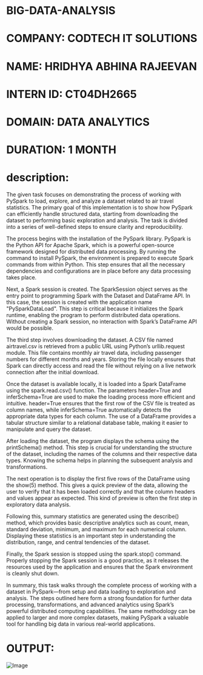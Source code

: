 # BIG-DATA-ANALYSIS
# COMPANY: CODTECH IT SOLUTIONS
# NAME: HRIDHYA ABHINA RAJEEVAN
# INTERN ID: CT04DH2665
# DOMAIN: DATA ANALYTICS
# DURATION: 1 MONTH
# description: 
The given task focuses on demonstrating the process of working with PySpark to load, explore, and analyze a dataset related to air travel statistics. The primary goal of this implementation is to show how PySpark can efficiently handle structured data, starting from downloading the dataset to performing basic exploration and analysis. The task is divided into a series of well-defined steps to ensure clarity and reproducibility.

The process begins with the installation of the PySpark library. PySpark is the Python API for Apache Spark, which is a powerful open-source framework designed for distributed data processing. By running the command to install PySpark, the environment is prepared to execute Spark commands from within Python. This step ensures that all the necessary dependencies and configurations are in place before any data processing takes place.

Next, a Spark session is created. The SparkSession object serves as the entry point to programming Spark with the Dataset and DataFrame API. In this case, the session is created with the application name "PySparkDataLoad". This step is critical because it initializes the Spark runtime, enabling the program to perform distributed data operations. Without creating a Spark session, no interaction with Spark’s DataFrame API would be possible.

The third step involves downloading the dataset. A CSV file named airtravel.csv is retrieved from a public URL using Python’s urllib.request module. This file contains monthly air travel data, including passenger numbers for different months and years. Storing the file locally ensures that Spark can directly access and read the file without relying on a live network connection after the initial download.

Once the dataset is available locally, it is loaded into a Spark DataFrame using the spark.read.csv() function. The parameters header=True and inferSchema=True are used to make the loading process more efficient and intuitive. header=True ensures that the first row of the CSV file is treated as column names, while inferSchema=True automatically detects the appropriate data types for each column. The use of a DataFrame provides a tabular structure similar to a relational database table, making it easier to manipulate and query the dataset.

After loading the dataset, the program displays the schema using the printSchema() method. This step is crucial for understanding the structure of the dataset, including the names of the columns and their respective data types. Knowing the schema helps in planning the subsequent analysis and transformations.

The next operation is to display the first five rows of the DataFrame using the show(5) method. This gives a quick preview of the data, allowing the user to verify that it has been loaded correctly and that the column headers and values appear as expected. This kind of preview is often the first step in exploratory data analysis.

Following this, summary statistics are generated using the describe() method, which provides basic descriptive analytics such as count, mean, standard deviation, minimum, and maximum for each numerical column. Displaying these statistics is an important step in understanding the distribution, range, and central tendencies of the dataset.

Finally, the Spark session is stopped using the spark.stop() command. Properly stopping the Spark session is a good practice, as it releases the resources used by the application and ensures that the Spark environment is cleanly shut down.

In summary, this task walks through the complete process of working with a dataset in PySpark—from setup and data loading to exploration and analysis. The steps outlined here form a strong foundation for further data processing, transformations, and advanced analytics using Spark’s powerful distributed computing capabilities. The same methodology can be applied to larger and more complex datasets, making PySpark a valuable tool for handling big data in various real-world applications.


# OUTPUT:
![Image](https://github.com/user-attachments/assets/2de809e5-6b75-4d75-9045-0c1ac600685c)
